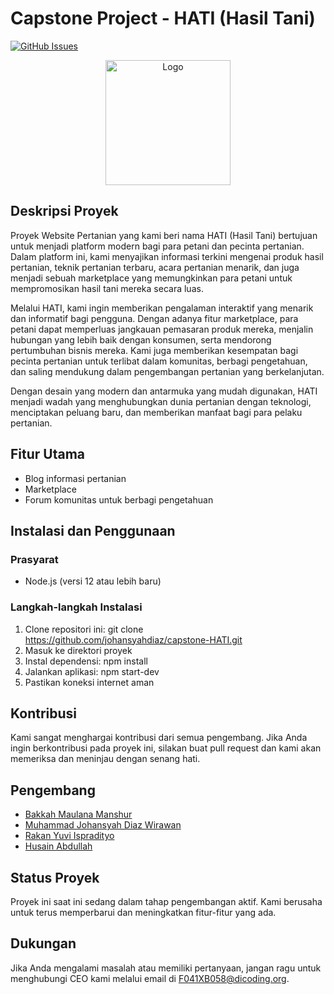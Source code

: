 # Capstone Project - HATI (Hasil Tani)

[![GitHub Issues](https://img.shields.io/github/issues/johansyahdiaz/capstone-HATI.svg)](https://github.com/johansyahdiaz/capstone-HATI/issues)

<div align="center">
  <img src="src/public/Images/favicon.png" alt="Logo" width="200px">
</div>

## Deskripsi Proyek

Proyek Website Pertanian yang kami beri nama HATI (Hasil Tani) bertujuan untuk menjadi platform modern bagi para petani dan pecinta pertanian. Dalam platform ini, kami menyajikan informasi terkini mengenai produk hasil pertanian, teknik pertanian terbaru, acara pertanian menarik, dan juga menjadi sebuah marketplace yang memungkinkan para petani untuk mempromosikan hasil tani mereka secara luas.

Melalui HATI, kami ingin memberikan pengalaman interaktif yang menarik dan informatif bagi pengguna. Dengan adanya fitur marketplace, para petani dapat memperluas jangkauan pemasaran produk mereka, menjalin hubungan yang lebih baik dengan konsumen, serta mendorong pertumbuhan bisnis mereka. Kami juga memberikan kesempatan bagi pecinta pertanian untuk terlibat dalam komunitas, berbagi pengetahuan, dan saling mendukung dalam pengembangan pertanian yang berkelanjutan.

Dengan desain yang modern dan antarmuka yang mudah digunakan, HATI menjadi wadah yang menghubungkan dunia pertanian dengan teknologi, menciptakan peluang baru, dan memberikan manfaat bagi para pelaku pertanian.

## Fitur Utama

- Blog informasi pertanian
- Marketplace
- Forum komunitas untuk berbagi pengetahuan

## Instalasi dan Penggunaan

### Prasyarat

- Node.js (versi 12 atau lebih baru)

### Langkah-langkah Instalasi

1. Clone repositori ini: git clone https://github.com/johansyahdiaz/capstone-HATI.git
2. Masuk ke direktori proyek
3. Instal dependensi: npm install
4. Jalankan aplikasi: npm start-dev
5. Pastikan koneksi internet aman

## Kontribusi

Kami sangat menghargai kontribusi dari semua pengembang. Jika Anda ingin berkontribusi pada proyek ini, silakan buat pull request dan kami akan memeriksa dan meninjau dengan senang hati.

## Pengembang

- [Bakkah Maulana Manshur](https://github.com/johansyahdiaz)
- [Muhammad Johansyah Diaz Wirawan](https://github.com/bakkah-m)
- [Rakan Yuvi Ispradityo](https://github.com/yuvirakan)
- [Husain Abdullah](https://github.com/HyuZhen13)

## Status Proyek

Proyek ini saat ini sedang dalam tahap pengembangan aktif. Kami berusaha untuk terus memperbarui dan meningkatkan fitur-fitur yang ada.

## Dukungan

Jika Anda mengalami masalah atau memiliki pertanyaan, jangan ragu untuk menghubungi CEO kami melalui email di F041XB058@dicoding.org.

